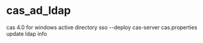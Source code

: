 # cas_ad_ldap
cas 4.0 for windows active directory sso
--deploy
cas-server cas.properties update ldap info
